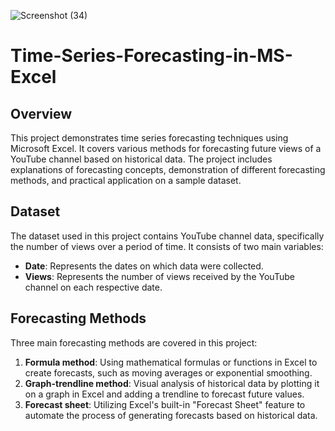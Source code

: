 ![Screenshot (34)](https://github.com/PranjalSarnaik21/Time-Series-Forecasting-in-MS-Excel/assets/158582133/54e1e5c3-c04a-43dc-8487-3e78ce455fc8)
# Time-Series-Forecasting-in-MS-Excel

## Overview
This project demonstrates time series forecasting techniques using Microsoft Excel. It covers various methods for forecasting future views of a YouTube channel based on historical data. The project includes explanations of forecasting concepts, demonstration of different forecasting methods, and practical application on a sample dataset.

## Dataset
The dataset used in this project contains YouTube channel data, specifically the number of views over a period of time. It consists of two main variables:
- **Date**: Represents the dates on which data were collected.
- **Views**: Represents the number of views received by the YouTube channel on each respective date.

## Forecasting Methods
Three main forecasting methods are covered in this project:
1. **Formula method**: Using mathematical formulas or functions in Excel to create forecasts, such as moving averages or exponential smoothing.
2. **Graph-trendline method**: Visual analysis of historical data by plotting it on a graph in Excel and adding a trendline to forecast future values.
3. **Forecast sheet**: Utilizing Excel's built-in "Forecast Sheet" feature to automate the process of generating forecasts based on historical data.



